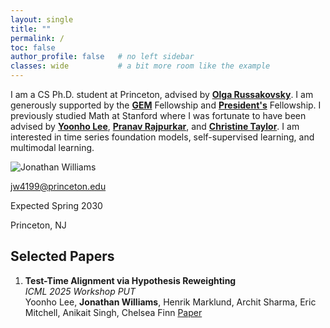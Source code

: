 ```yaml
---
layout: single
title: ""
permalink: /
toc: false
author_profile: false   # no left sidebar
classes: wide           # a bit more room like the example
---
```



<div class="about-grid">
  <div class="about-text" markdown="1">

I am a CS Ph.D. student at Princeton, advised by [**Olga Russakovsky**](https://www.cs.princeton.edu/~olgarus/). I am generously supported by the [**GEM**](https://www.gemfellowship.org/gem-fellowship-program/) Fellowship and [**President's**](https://gradschool.princeton.edu/financial-support/fellowships/princeton-fellowships/presidents-fellowship) Fellowship. I previously studied Math at Stanford where I was fortunate to have been advised by [**Yoonho Lee**](https://yoonholee.com/), [**Pranav Rajpurkar**](https://pranavrajpurkar.com/), and [**Christine Taylor**](https://mathematics.stanford.edu/people/christine-taylor). I am interested in time series foundation models, self-supervised learning, and multimodal learning.


  </div>


  <div class="about-photo">
    <img src="{{ '/assets/images/headshot.jpg' | relative_url }}" alt="Jonathan Williams" class="profile-pic">
    <div class="about-meta">
      <p><a href="mailto:jw4199@princeton.edu">jw4199@princeton.edu</a></p>
      <p>Expected Spring 2030</p>
      <p>Princeton, NJ</p>
  </div>
</div>



## Selected Papers

1. **Test-Time Alignment via Hypothesis Reweighting**  
   *ICML 2025 Workshop PUT*  
   Yoonho Lee, **Jonathan Williams**, Henrik Marklund, Archit Sharma, Eric Mitchell, Anikait Singh, Chelsea Finn
   [Paper](https://arxiv.org/abs/2412.08812)
